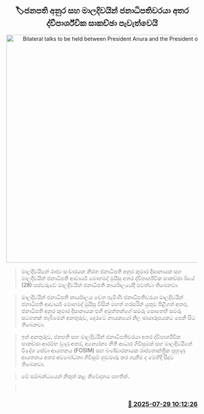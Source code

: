 <p align='center'><b><h2 align='center' title='Bilateral talks to be held between President Anura and the President of Maldives'>🏷ජනපති අනුර සහ මාලදිවයින් ජනාධිපතිවරයා අතර ද්වීපාර්ශ්වික සාකච්ඡා පැවැත්වෙයි</h2></b></p>
<p align='center'><img src='https://helakuru.sgp1.cdn.digitaloceanspaces.com/esana/images/lib/anura-president-male-new-u.jpg' width='600' alt='Bilateral talks to be held between President Anura and the President of Maldives'></p>

> මාලදිවයිනේ රාජ්‍ය සංචාර‍යක නිරත ජනාධිපති අනුර කුමාර දිසානායක සහ මාලදිවයින් ජනාධිපති ආචාර්ය මොහමද් මුයිසු අතර ද්වීපාර්ශ්වික සාකච්ඡා ඊයේ (28) පස්වරුවේ මාලදිවයින් ජනාධිපති කාර්යාලයේදී පවත්වා තිබෙනවා.

> මාලදිවයින් ජනාධිපති කාර්යාලය වෙත පැමිණි ජනාධිපතිවරයා මාලදිවයින් ජනාධිපති ආචාර්ය මොහමද් මුයිසු විසින් මහත් හරසරින් යුතුව පිළිගත් අතර, ජනාධිපති අනුර කුමාර දිසානායක එහි අමුත්තන්ගේ සමරු පොතෙහි සමරු සටහනක් තැබීමෙන් අනතුරුව, දෙරටේ නායකයෝ නිල ඡායාරූපයකට පෙනී සි‍ට තිබෙනවා.

> ඉන් අනතුරුව, ජනපති සහ මාලදිවයින් ජනාධිපතිවරයා අතර ද්වීපාර්ශ්වික සාකච්ඡා ආරම්භ වුණු අතර, අන්‍යෝන්‍ය නීති ආධාර ගිවිසු‍මක් සහ මාලදිවයිනේ විදේශ සේවා ආයතනය (FOSIM) සහ බණ්ඩාරනායක රාජ්‍යතාන්ත්‍රික පුහුණු ආයතනය අතර අවබෝධතා ගිවිසුම් හුවමාරු කර ගැනීම ද මෙහිදී සිදුව තිබෙනවා.

> මේ සම්බන්ධයෙන් නිකුත් කළ නිවේදනය පහතින්.

>  



<h3 align='right'><a href='https://www.helakuru.lk/esana/p/112241/'>📅 2025-07-29 10:12:26</a></h3>
